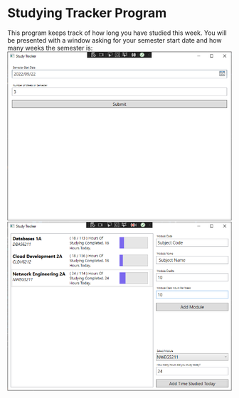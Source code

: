 ﻿# Studying Tracker Program

This program keeps track of how long you have studied this week.
You will be presented with a window asking for your semester start date and how many weeks the semester is:
![First Window](Screenshots/window-1.png)
![Second Window](Screenshots/window-2.png)